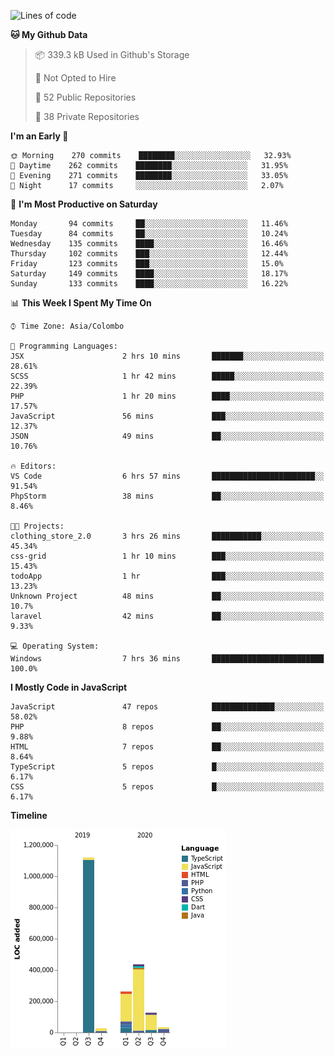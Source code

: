 
<!--START_SECTION:waka-->
![Lines of code](https://img.shields.io/badge/From%20Hello%20World%20I%27ve%20Written-2.3%20million%20lines%20of%20code-blue)

**🐱 My Github Data** 

> 📦 339.3 kB Used in Github's Storage 
 > 
> 🚫 Not Opted to Hire
 > 
> 📜 52 Public Repositories
 > 
> 🔑 38 Private Repositories 

**I'm an Early 🐤** 

```text
🌞 Morning    270 commits    ████████░░░░░░░░░░░░░░░░░   32.93% 
🌆 Daytime    262 commits    ████████░░░░░░░░░░░░░░░░░   31.95% 
🌃 Evening    271 commits    ████████░░░░░░░░░░░░░░░░░   33.05% 
🌙 Night      17 commits     ░░░░░░░░░░░░░░░░░░░░░░░░░   2.07%

```
📅 **I'm Most Productive on Saturday** 

```text
Monday       94 commits     ██░░░░░░░░░░░░░░░░░░░░░░░   11.46% 
Tuesday      84 commits     ██░░░░░░░░░░░░░░░░░░░░░░░   10.24% 
Wednesday    135 commits    ████░░░░░░░░░░░░░░░░░░░░░   16.46% 
Thursday     102 commits    ███░░░░░░░░░░░░░░░░░░░░░░   12.44% 
Friday       123 commits    ███░░░░░░░░░░░░░░░░░░░░░░   15.0% 
Saturday     149 commits    ████░░░░░░░░░░░░░░░░░░░░░   18.17% 
Sunday       133 commits    ████░░░░░░░░░░░░░░░░░░░░░   16.22%

```


📊 **This Week I Spent My Time On** 

```text
⌚︎ Time Zone: Asia/Colombo

💬 Programming Languages: 
JSX                      2 hrs 10 mins       ███████░░░░░░░░░░░░░░░░░░   28.61% 
SCSS                     1 hr 42 mins        █████░░░░░░░░░░░░░░░░░░░░   22.39% 
PHP                      1 hr 20 mins        ████░░░░░░░░░░░░░░░░░░░░░   17.57% 
JavaScript               56 mins             ███░░░░░░░░░░░░░░░░░░░░░░   12.37% 
JSON                     49 mins             ██░░░░░░░░░░░░░░░░░░░░░░░   10.76%

🔥 Editors: 
VS Code                  6 hrs 57 mins       ███████████████████████░░   91.54% 
PhpStorm                 38 mins             ██░░░░░░░░░░░░░░░░░░░░░░░   8.46%

🐱‍💻 Projects: 
clothing_store_2.0       3 hrs 26 mins       ███████████░░░░░░░░░░░░░░   45.34% 
css-grid                 1 hr 10 mins        ███░░░░░░░░░░░░░░░░░░░░░░   15.43% 
todoApp                  1 hr                ███░░░░░░░░░░░░░░░░░░░░░░   13.23% 
Unknown Project          48 mins             ██░░░░░░░░░░░░░░░░░░░░░░░   10.7% 
laravel                  42 mins             ██░░░░░░░░░░░░░░░░░░░░░░░   9.33%

💻 Operating System: 
Windows                  7 hrs 36 mins       █████████████████████████   100.0%

```

**I Mostly Code in JavaScript** 

```text
JavaScript               47 repos            ██████████████░░░░░░░░░░░   58.02% 
PHP                      8 repos             ██░░░░░░░░░░░░░░░░░░░░░░░   9.88% 
HTML                     7 repos             ██░░░░░░░░░░░░░░░░░░░░░░░   8.64% 
TypeScript               5 repos             █░░░░░░░░░░░░░░░░░░░░░░░░   6.17% 
CSS                      5 repos             █░░░░░░░░░░░░░░░░░░░░░░░░   6.17%

```


**Timeline**

![Chart not found](https://raw.githubusercontent.com/ccweerasinghe1994/ccweerasinghe1994/master/charts/bar_graph.png) 


<!--END_SECTION:waka-->
